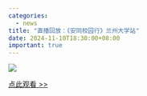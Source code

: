 ```yaml
---
categories:
  - news
title: "直播回放：《安同校园行》兰州大学站"
date: 2024-11-10T18:30:00+08:00
important: true
---
```

![](/assets/news/aosc-lzuoss-poster.png)



[点此观看 >> ](https://www.bilibili.com/video/BV1yUm6YEEWK)
